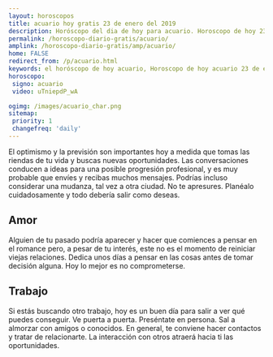 ```yaml
---
layout: horoscopos
title: acuario hoy gratis 23 de enero del 2019 
description: Horóscopo del dia de hoy para acuario. Horoscopo de hoy 23 de enero del 2019. Las predicciones de amor, trabajo, vida personal gratis.
permalink: /horoscopo-diario-gratis/acuario/
amplink: /horoscopo-diario-gratis/amp/acuario/
home: FALSE
redirect_from: /p/acuario.html
keywords: el horóscopo de hoy acuario, Horoscopo de hoy acuario 23 de enero del 2019,horóscopo del día,horoscopo del dia de hoy,horoscopo de hoy,horoscopo de hoy acuario,acuario hoy,signos zodiacales,horóscopo de hoy,horoscopos de hoy,horoscopo acuario hoy,horoscopo de acuario de hoy,horóscopo de hoy acuario,horoscopos,acuario de hoy,los horoscopos de hoy,acuario de hoy,acuario 23 de enero del 2019,signos zodiacales 2019, el horoscopo de hoy
horoscopo:
 signo: acuario
 video: uTniepdP_wA

ogimg: /images/acuario_char.png
sitemap:
 priority: 1
 changefreq: 'daily'
---
```



El optimismo y la previsión son importantes hoy a medida que tomas las riendas de tu vida y buscas nuevas oportunidades. Las conversaciones conducen a ideas para una posible progresión profesional, y es muy probable que envíes y recibas muchos mensajes. Podrías incluso considerar una mudanza, tal vez a otra ciudad. No te apresures. Planéalo cuidadosamente y todo debería salir como deseas.

## Amor

Alguien de tu pasado podría aparecer y hacer que comiences a pensar en el romance pero, a pesar de tu interés, este no es el momento de reiniciar viejas relaciones. Dedica unos días a pensar en las cosas antes de tomar decisión alguna. Hoy lo mejor es no comprometerse.

## Trabajo

Si estás buscando otro trabajo, hoy es un buen día para salir a ver qué puedes conseguir. Ve puerta a puerta. Preséntate en persona. Sal a almorzar con amigos o conocidos. En general, te conviene hacer contactos y tratar de relacionarte. La interacción con otros atraerá hacia ti las oportunidades.